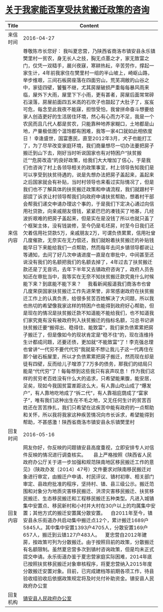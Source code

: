 # <a href="http://www.shangluo.gov.cn/zmhd/ldxxxx.jsp?urltype=leadermail.LeaderMailContentUrl&wbtreeid=1112&leadermailid=3602">关于我家能否享受扶贫搬迁政策的咨询</a>
|Title|Content|
|:---:|---|
|来信时间|2016-04-27|
|来信内容|尊敬陈市长您好： 我叫夏忠营，乃陕西省商洛市镇安县永乐镇樊里村一贫农，身无长人之技，胸无点墨之才，家无致富之门，仅凭一双糙手，晨兴夜寐，寒耕热耘，辛苦劳作，撑起一家生计，4年前我家住在樊里村一组的半山坡上，崎岖山路，举步维艰，三间石板房座落在四面穷山，荒芜凋敝的山谷之中，家徒四壁，饕餮不继，尤其房屋破损严重每每暴风雨来临，屋外下大雨，屋里下下小雨，更有甚者，房屋后面常常碎石滚落，房屋前面四五米高的石坎子也鼓起了大肚子了，岌岌可危，每念至此我夜不能寐，担惊受怕，我曾拼命奋斗想要给家人创造更好的生活居住环境，然心有心而力不足，我是一个农民而且几代人都是贫农，只能靠种地养家糊口，土地都是山地，产量极低图个温饱都有困难，我等一家4口就如此相依度日！ 幸逢盛世，国富惠民，直至2012年3月，犬子也能打工了，为了尽早改变家庭环境，我们商量想尽一切办法要把房子搬迁到山下去，刚好当时听说国家也有对特困户“扶贫搬迁”“危房改造”的良好政策，给我们大大增加了信心，于是我们也咨询了村上各领导相关的政策事宜，村上领导告知我们是可以享受到扶贫待遇的，说是先想办法把房子盖起来，盖起来之后国家就会有补贴，当时村领导也来看过实际情况了，但是我们也不了解具体的扶贫搬迁政策和申请流程，我们就跟村干部提了诉求让村领导帮我们向政府申请扶贫帮助，想着村干部会帮我们递交申请办理这个事的，于是我们下定决心通过向信用社贷款，向亲戚朋友借钱，紧紧巴巴的凑钱买了地基，几经波折艰难的把房子盖起来，但是实在是没钱了所以也就只盖了个框架主体，没有钱装修，至今仍是毛坯房，时至今日我们还欠着信用社贷款5万，亲戚朋友2万，可谓负债累累，信用社曾几度催款，无奈实在无力偿还，我们就盼着扶贫搬迁的补贴钱能早日下来能给我们一点帮助，然而每年去问乡镇领导都说让等通知，去问了好几次申请进度一直是在审批中，中间甚至还说没有我们的名额把我们的名额去掉了，4年过去了扶贫搬迁款还是了无音讯，去年下半年又去镇政府咨询了，政府人员告知还在审批当中，我等实在无奈不知扶贫搬迁款究竟什么时候能下来？到底能不能下来？     我看新闻报道我们商洛市也曾几度荣获国家扶贫搬迁工作先进荣誉，非常感谢政府在扶贫搬迁工作上的认真负责，给很多贫苦百姓解决了大问题，所以我也热切的希望像我家这样的特困户也能得到政府好心帮助，但是现在的情况是扶贫搬迁款不知道能不能给我们，也不知道我们家究竟有没有被政府列入扶贫搬迁的指标名额，习总书记讲扶贫搬迁要“搬得出、稳得住、能致富”，我们家负债累累把房子搬迁了，但是像如今的现状肯定是“稳不住”的，现在连维持生计都成问题，还要还债，更加就“不能致富”了！李克强总理也曾讲“一代穷不要代代穷”我就是不想让我儿子这一代再住在那个破石板屋里，所以才负债累累把房子搬迁，然而现在却是徒有四壁，反而给儿子增添了7万多的债务，那我们的结局只能是“代代穷”了！每每想到这些我只有哀声叹息！ 作为我们这样的贫穷老百姓没有什么大的追求，只希望能果腹，能安居，足矣，现如今我国贫富差距这么大，有人靠山吃山成了“爆发户”，有人靠地吃地成了“拆二代”，有人靠祖庇荫成了“富家子”，唯有我们这种出生在不毛之地，又无任何生计的贫苦百姓还在苦苦挣扎，我们只希望在这疾苦中能有政府的一点帮助和关怀，所以我将我家这种疾苦情况向市长诉求，希望能得到帮助，不甚感激！陕西省商洛市镇安县永乐镇樊里村|
|回复时间|2016-05-16|
|回复内容|网友你好，你反映的问题镇安县高度重视，立即安排专人对信件反映的情况进行调查核实。　　县上严格按照《陕西省人民政府办公厅关于进一步加强和规范陕南地区移民搬迁工作的意见》（陕政办发〔2014〕47号）文件要求对陕南移民搬迁对象进行审定，由搬迁户申请、村民评议、镇村初审、相关部门审定、县政府批准的程序，坚持村、镇、县三级公示。搬迁范围和对象分为地质灾害移民搬迁、洪涝灾害移民搬迁、扶贫移民搬迁、生态移民搬迁和工程移民搬迁五种类型。凡进入城镇集中安置点、移民新村和小村并大村在30户以上的均属集中安置；其他方式的搬迁安置属分散安置。    自2011年至今，镇安县永乐街道办共启动集中搬迁点12个，累计搬迁1689户5845人。其中集中安置1393户4705人，分散安置169户657人，搬迁到云镇127户483人。    夏忠营自2012年建房，按政策可列为分散搬迁。由于按照目前的政策，分散搬迁有名额限制。虽然夏忠营多次到镇村咨询政策，但是均未正式提交申请。永乐街道办鉴于夏忠营家庭实际困难，2014年底已按照扶贫移民搬迁对象审核程序，将夏忠营纳入2015年度分散搬迁安置对象。目前，已完成建档等前期各项工作，待县验收组验收后依据政策规定将及时兑付补助资金。镇安县人民政府办公室|
|回复机构|<a href="../../categories/agencies/镇安县人民政府办公室.md">镇安县人民政府办公室</a>|

